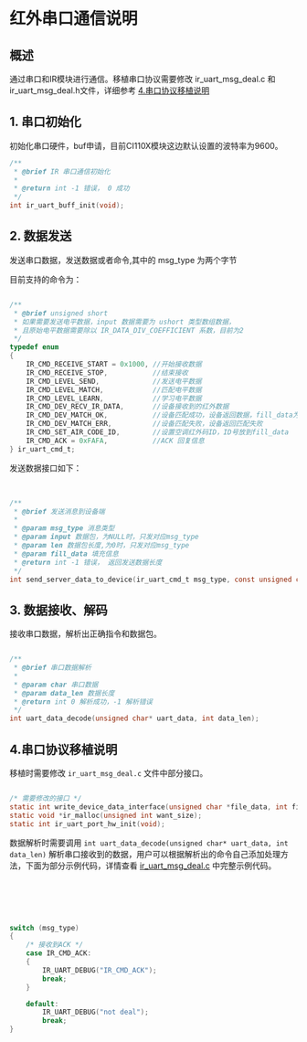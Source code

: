 # 红外串口通信说明

## 概述

通过串口和IR模块进行通信。移植串口协议需要修改 ir_uart_msg_deal.c 和
ir_uart_msg_deal.h文件，详细参考 [4.串口协议移植说明](#4串口协议移植说明)

## 1. 串口初始化

初始化串口硬件，buf申请，目前CI110X模块这边默认设置的波特率为9600。

```C
/**
 * @brief IR 串口通信初始化
 * 
 * @return int -1 错误， 0 成功
 */
int ir_uart_buff_init(void);
```

## 2. 数据发送

发送串口数据，发送数据或者命令,其中的 msg_type 为两个字节

目前支持的命令为：

```C

/**
 * @brief unsigned short
 * 如果需要发送电平数据，input 数据需要为 ushort 类型数组数据，
 * 且原始电平数据需要除以 IR_DATA_DIV_COEFFICIENT 系数，目前为2
 */
typedef enum
{
    IR_CMD_RECEIVE_START = 0x1000, //开始接收数据
    IR_CMD_RECEIVE_STOP,           //结束接收
    IR_CMD_LEVEL_SEND,             //发送电平数据
    IR_CMD_LEVEL_MATCH,            //匹配电平数据
    IR_CMD_LEVEL_LEARN,            //学习电平数据
    IR_CMD_DEV_RECV_IR_DATA,       //设备接收到的红外数据
    IR_CMD_DEV_MATCH_OK,           //设备匹配成功，设备返回数据，fill_data为匹配ID
    IR_CMD_DEV_MATCH_ERR,          //设备匹配失败，设备返回匹配失败
    IR_CMD_SET_AIR_CODE_ID,        //设置空调红外码ID，ID号放到fill_data
    IR_CMD_ACK = 0xFAFA,           //ACK 回复信息
} ir_uart_cmd_t;

```

发送数据接口如下：

<br />

```C
/**
 * @brief 发送消息到设备端
 * 
 * @param msg_type 消息类型
 * @param input 数据包，为NULL时，只发对应msg_type
 * @param len 数据包长度,为0时，只发对应msg_type
 * @param fill_data 填充信息
 * @return int -1 错误， 返回发送数据长度
 */
int send_server_data_to_device(ir_uart_cmd_t msg_type, const unsigned char *input, int len,unsigned int fill_data);

```

## 3. 数据接收、解码

接收串口数据，解析出正确指令和数据包。

```C

/**
 * @brief 串口数据解析
 * 
 * @param char 串口数据
 * @param data_len 数据长度
 * @return int 0 解析成功，-1 解析错误
 */
int uart_data_decode(unsigned char* uart_data, int data_len);

```

## 4.串口协议移植说明

移植时需要修改 ``` ir_uart_msg_deal.c ``` 文件中部分接口。

```C

/* 需要修改的接口 */
static int write_device_data_interface(unsigned char *file_data, int file_lenth);
static void *ir_malloc(unsigned int want_size);
static int ir_uart_port_hw_init(void);

```

数据解析时需要调用 ``` int uart_data_decode(unsigned char* uart_data, int data_len) ``` 解析串口接收到的数据，用户可以根据解析出的命令自己添加处理方法，下面为部分示例代码，详情查看 [ir_uart_msg_deal.c](ir_uart_msg_deal.c "IR UART") 中完整示例代码。

<br />
<br />
<br />

```C

switch (msg_type)
{
    /* 接收到ACK */
    case IR_CMD_ACK:
    {
        IR_UART_DEBUG("IR_CMD_ACK");
        break;
    }

    default:
        IR_UART_DEBUG("not deal");
        break;
}

```
